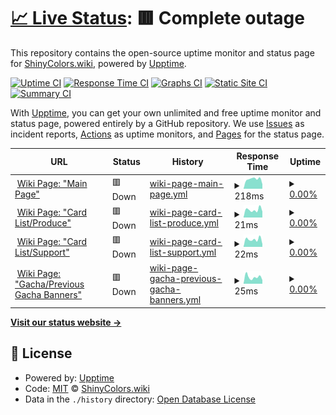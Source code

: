 # [📈 Live Status](https://status.shinycolors.wiki): <!--live status--> **🟥 Complete outage**

This repository contains the open-source uptime monitor and status page for [ShinyColors.wiki](https://shinycolors.wiki), powered by [Upptime](https://github.com/upptime/upptime).

[![Uptime CI](https://github.com/ShinyColorsWiki/Status/workflows/Uptime%20CI/badge.svg)](https://github.com/ShinyColorsWiki/Status/actions?query=workflow%3A%22Uptime+CI%22)
[![Response Time CI](https://github.com/ShinyColorsWiki/Status/workflows/Response%20Time%20CI/badge.svg)](https://github.com/ShinyColorsWiki/Status/actions?query=workflow%3A%22Response+Time+CI%22)
[![Graphs CI](https://github.com/ShinyColorsWiki/Status/workflows/Graphs%20CI/badge.svg)](https://github.com/ShinyColorsWiki/Status/actions?query=workflow%3A%22Graphs+CI%22)
[![Static Site CI](https://github.com/ShinyColorsWiki/Status/workflows/Static%20Site%20CI/badge.svg)](https://github.com/ShinyColorsWiki/Status/actions?query=workflow%3A%22Static+Site+CI%22)
[![Summary CI](https://github.com/ShinyColorsWiki/Status/workflows/Summary%20CI/badge.svg)](https://github.com/ShinyColorsWiki/Status/actions?query=workflow%3A%22Summary+CI%22)

With [Upptime](https://upptime.js.org), you can get your own unlimited and free uptime monitor and status page, powered entirely by a GitHub repository. We use [Issues](https://github.com/ShinyColorsWiki/Status/issues) as incident reports, [Actions](https://github.com/ShinyColorsWiki/Status/actions) as uptime monitors, and [Pages](https://status.shinycolors.wiki) for the status page.

<!--start: status pages-->
<!-- This summary is generated by Upptime (https://github.com/upptime/upptime) -->
<!-- Do not edit this manually, your changes will be overwritten -->
<!-- prettier-ignore -->
| URL | Status | History | Response Time | Uptime |
| --- | ------ | ------- | ------------- | ------ |
| <img alt="" src="https://favicons.githubusercontent.com/shinycolors.wiki" height="13"> [Wiki Page: "Main Page"](https://shinycolors.wiki/wiki/Main_Page) | 🟥 Down | [wiki-page-main-page.yml](https://github.com/ShinyColorsWiki/Status/commits/HEAD/history/wiki-page-main-page.yml) | <details><summary><img alt="Response time graph" src="./graphs/wiki-page-main-page/response-time-week.png" height="20"> 218ms</summary><br><a href="https://status.shinycolors.wiki/history/wiki-page-main-page"><img alt="Response time 381" src="https://img.shields.io/endpoint?url=https%3A%2F%2Fraw.githubusercontent.com%2FShinyColorsWiki%2FStatus%2FHEAD%2Fapi%2Fwiki-page-main-page%2Fresponse-time.json"></a><br><a href="https://status.shinycolors.wiki/history/wiki-page-main-page"><img alt="24-hour response time 103" src="https://img.shields.io/endpoint?url=https%3A%2F%2Fraw.githubusercontent.com%2FShinyColorsWiki%2FStatus%2FHEAD%2Fapi%2Fwiki-page-main-page%2Fresponse-time-day.json"></a><br><a href="https://status.shinycolors.wiki/history/wiki-page-main-page"><img alt="7-day response time 218" src="https://img.shields.io/endpoint?url=https%3A%2F%2Fraw.githubusercontent.com%2FShinyColorsWiki%2FStatus%2FHEAD%2Fapi%2Fwiki-page-main-page%2Fresponse-time-week.json"></a><br><a href="https://status.shinycolors.wiki/history/wiki-page-main-page"><img alt="30-day response time 169" src="https://img.shields.io/endpoint?url=https%3A%2F%2Fraw.githubusercontent.com%2FShinyColorsWiki%2FStatus%2FHEAD%2Fapi%2Fwiki-page-main-page%2Fresponse-time-month.json"></a><br><a href="https://status.shinycolors.wiki/history/wiki-page-main-page"><img alt="1-year response time 373" src="https://img.shields.io/endpoint?url=https%3A%2F%2Fraw.githubusercontent.com%2FShinyColorsWiki%2FStatus%2FHEAD%2Fapi%2Fwiki-page-main-page%2Fresponse-time-year.json"></a></details> | <details><summary><a href="https://status.shinycolors.wiki/history/wiki-page-main-page">0.00%</a></summary><a href="https://status.shinycolors.wiki/history/wiki-page-main-page"><img alt="All-time uptime 39.94%" src="https://img.shields.io/endpoint?url=https%3A%2F%2Fraw.githubusercontent.com%2FShinyColorsWiki%2FStatus%2FHEAD%2Fapi%2Fwiki-page-main-page%2Fuptime.json"></a><br><a href="https://status.shinycolors.wiki/history/wiki-page-main-page"><img alt="24-hour uptime 0.00%" src="https://img.shields.io/endpoint?url=https%3A%2F%2Fraw.githubusercontent.com%2FShinyColorsWiki%2FStatus%2FHEAD%2Fapi%2Fwiki-page-main-page%2Fuptime-day.json"></a><br><a href="https://status.shinycolors.wiki/history/wiki-page-main-page"><img alt="7-day uptime 0.00%" src="https://img.shields.io/endpoint?url=https%3A%2F%2Fraw.githubusercontent.com%2FShinyColorsWiki%2FStatus%2FHEAD%2Fapi%2Fwiki-page-main-page%2Fuptime-week.json"></a><br><a href="https://status.shinycolors.wiki/history/wiki-page-main-page"><img alt="30-day uptime 1.38%" src="https://img.shields.io/endpoint?url=https%3A%2F%2Fraw.githubusercontent.com%2FShinyColorsWiki%2FStatus%2FHEAD%2Fapi%2Fwiki-page-main-page%2Fuptime-month.json"></a><br><a href="https://status.shinycolors.wiki/history/wiki-page-main-page"><img alt="1-year uptime 38.40%" src="https://img.shields.io/endpoint?url=https%3A%2F%2Fraw.githubusercontent.com%2FShinyColorsWiki%2FStatus%2FHEAD%2Fapi%2Fwiki-page-main-page%2Fuptime-year.json"></a></details>
| <img alt="" src="https://favicons.githubusercontent.com/shinycolors.wiki" height="13"> [Wiki Page: "Card List/Produce"](https://shinycolors.wiki/wiki/Card_List/Produce) | 🟥 Down | [wiki-page-card-list-produce.yml](https://github.com/ShinyColorsWiki/Status/commits/HEAD/history/wiki-page-card-list-produce.yml) | <details><summary><img alt="Response time graph" src="./graphs/wiki-page-card-list-produce/response-time-week.png" height="20"> 21ms</summary><br><a href="https://status.shinycolors.wiki/history/wiki-page-card-list-produce"><img alt="Response time 218" src="https://img.shields.io/endpoint?url=https%3A%2F%2Fraw.githubusercontent.com%2FShinyColorsWiki%2FStatus%2FHEAD%2Fapi%2Fwiki-page-card-list-produce%2Fresponse-time.json"></a><br><a href="https://status.shinycolors.wiki/history/wiki-page-card-list-produce"><img alt="24-hour response time 16" src="https://img.shields.io/endpoint?url=https%3A%2F%2Fraw.githubusercontent.com%2FShinyColorsWiki%2FStatus%2FHEAD%2Fapi%2Fwiki-page-card-list-produce%2Fresponse-time-day.json"></a><br><a href="https://status.shinycolors.wiki/history/wiki-page-card-list-produce"><img alt="7-day response time 21" src="https://img.shields.io/endpoint?url=https%3A%2F%2Fraw.githubusercontent.com%2FShinyColorsWiki%2FStatus%2FHEAD%2Fapi%2Fwiki-page-card-list-produce%2Fresponse-time-week.json"></a><br><a href="https://status.shinycolors.wiki/history/wiki-page-card-list-produce"><img alt="30-day response time 16" src="https://img.shields.io/endpoint?url=https%3A%2F%2Fraw.githubusercontent.com%2FShinyColorsWiki%2FStatus%2FHEAD%2Fapi%2Fwiki-page-card-list-produce%2Fresponse-time-month.json"></a><br><a href="https://status.shinycolors.wiki/history/wiki-page-card-list-produce"><img alt="1-year response time 208" src="https://img.shields.io/endpoint?url=https%3A%2F%2Fraw.githubusercontent.com%2FShinyColorsWiki%2FStatus%2FHEAD%2Fapi%2Fwiki-page-card-list-produce%2Fresponse-time-year.json"></a></details> | <details><summary><a href="https://status.shinycolors.wiki/history/wiki-page-card-list-produce">0.00%</a></summary><a href="https://status.shinycolors.wiki/history/wiki-page-card-list-produce"><img alt="All-time uptime 39.93%" src="https://img.shields.io/endpoint?url=https%3A%2F%2Fraw.githubusercontent.com%2FShinyColorsWiki%2FStatus%2FHEAD%2Fapi%2Fwiki-page-card-list-produce%2Fuptime.json"></a><br><a href="https://status.shinycolors.wiki/history/wiki-page-card-list-produce"><img alt="24-hour uptime 0.00%" src="https://img.shields.io/endpoint?url=https%3A%2F%2Fraw.githubusercontent.com%2FShinyColorsWiki%2FStatus%2FHEAD%2Fapi%2Fwiki-page-card-list-produce%2Fuptime-day.json"></a><br><a href="https://status.shinycolors.wiki/history/wiki-page-card-list-produce"><img alt="7-day uptime 0.00%" src="https://img.shields.io/endpoint?url=https%3A%2F%2Fraw.githubusercontent.com%2FShinyColorsWiki%2FStatus%2FHEAD%2Fapi%2Fwiki-page-card-list-produce%2Fuptime-week.json"></a><br><a href="https://status.shinycolors.wiki/history/wiki-page-card-list-produce"><img alt="30-day uptime 1.38%" src="https://img.shields.io/endpoint?url=https%3A%2F%2Fraw.githubusercontent.com%2FShinyColorsWiki%2FStatus%2FHEAD%2Fapi%2Fwiki-page-card-list-produce%2Fuptime-month.json"></a><br><a href="https://status.shinycolors.wiki/history/wiki-page-card-list-produce"><img alt="1-year uptime 38.39%" src="https://img.shields.io/endpoint?url=https%3A%2F%2Fraw.githubusercontent.com%2FShinyColorsWiki%2FStatus%2FHEAD%2Fapi%2Fwiki-page-card-list-produce%2Fuptime-year.json"></a></details>
| <img alt="" src="https://favicons.githubusercontent.com/shinycolors.wiki" height="13"> [Wiki Page: "Card List/Support"](https://shinycolors.wiki/wiki/Card_List/Support) | 🟥 Down | [wiki-page-card-list-support.yml](https://github.com/ShinyColorsWiki/Status/commits/HEAD/history/wiki-page-card-list-support.yml) | <details><summary><img alt="Response time graph" src="./graphs/wiki-page-card-list-support/response-time-week.png" height="20"> 22ms</summary><br><a href="https://status.shinycolors.wiki/history/wiki-page-card-list-support"><img alt="Response time 328" src="https://img.shields.io/endpoint?url=https%3A%2F%2Fraw.githubusercontent.com%2FShinyColorsWiki%2FStatus%2FHEAD%2Fapi%2Fwiki-page-card-list-support%2Fresponse-time.json"></a><br><a href="https://status.shinycolors.wiki/history/wiki-page-card-list-support"><img alt="24-hour response time 8" src="https://img.shields.io/endpoint?url=https%3A%2F%2Fraw.githubusercontent.com%2FShinyColorsWiki%2FStatus%2FHEAD%2Fapi%2Fwiki-page-card-list-support%2Fresponse-time-day.json"></a><br><a href="https://status.shinycolors.wiki/history/wiki-page-card-list-support"><img alt="7-day response time 22" src="https://img.shields.io/endpoint?url=https%3A%2F%2Fraw.githubusercontent.com%2FShinyColorsWiki%2FStatus%2FHEAD%2Fapi%2Fwiki-page-card-list-support%2Fresponse-time-week.json"></a><br><a href="https://status.shinycolors.wiki/history/wiki-page-card-list-support"><img alt="30-day response time 17" src="https://img.shields.io/endpoint?url=https%3A%2F%2Fraw.githubusercontent.com%2FShinyColorsWiki%2FStatus%2FHEAD%2Fapi%2Fwiki-page-card-list-support%2Fresponse-time-month.json"></a><br><a href="https://status.shinycolors.wiki/history/wiki-page-card-list-support"><img alt="1-year response time 324" src="https://img.shields.io/endpoint?url=https%3A%2F%2Fraw.githubusercontent.com%2FShinyColorsWiki%2FStatus%2FHEAD%2Fapi%2Fwiki-page-card-list-support%2Fresponse-time-year.json"></a></details> | <details><summary><a href="https://status.shinycolors.wiki/history/wiki-page-card-list-support">0.00%</a></summary><a href="https://status.shinycolors.wiki/history/wiki-page-card-list-support"><img alt="All-time uptime 39.93%" src="https://img.shields.io/endpoint?url=https%3A%2F%2Fraw.githubusercontent.com%2FShinyColorsWiki%2FStatus%2FHEAD%2Fapi%2Fwiki-page-card-list-support%2Fuptime.json"></a><br><a href="https://status.shinycolors.wiki/history/wiki-page-card-list-support"><img alt="24-hour uptime 0.00%" src="https://img.shields.io/endpoint?url=https%3A%2F%2Fraw.githubusercontent.com%2FShinyColorsWiki%2FStatus%2FHEAD%2Fapi%2Fwiki-page-card-list-support%2Fuptime-day.json"></a><br><a href="https://status.shinycolors.wiki/history/wiki-page-card-list-support"><img alt="7-day uptime 0.00%" src="https://img.shields.io/endpoint?url=https%3A%2F%2Fraw.githubusercontent.com%2FShinyColorsWiki%2FStatus%2FHEAD%2Fapi%2Fwiki-page-card-list-support%2Fuptime-week.json"></a><br><a href="https://status.shinycolors.wiki/history/wiki-page-card-list-support"><img alt="30-day uptime 1.38%" src="https://img.shields.io/endpoint?url=https%3A%2F%2Fraw.githubusercontent.com%2FShinyColorsWiki%2FStatus%2FHEAD%2Fapi%2Fwiki-page-card-list-support%2Fuptime-month.json"></a><br><a href="https://status.shinycolors.wiki/history/wiki-page-card-list-support"><img alt="1-year uptime 38.40%" src="https://img.shields.io/endpoint?url=https%3A%2F%2Fraw.githubusercontent.com%2FShinyColorsWiki%2FStatus%2FHEAD%2Fapi%2Fwiki-page-card-list-support%2Fuptime-year.json"></a></details>
| <img alt="" src="https://favicons.githubusercontent.com/shinycolors.wiki" height="13"> [Wiki Page: "Gacha/Previous Gacha Banners"](https://shinycolors.wiki/wiki/Gacha/Previous_Gacha_Banners) | 🟥 Down | [wiki-page-gacha-previous-gacha-banners.yml](https://github.com/ShinyColorsWiki/Status/commits/HEAD/history/wiki-page-gacha-previous-gacha-banners.yml) | <details><summary><img alt="Response time graph" src="./graphs/wiki-page-gacha-previous-gacha-banners/response-time-week.png" height="20"> 25ms</summary><br><a href="https://status.shinycolors.wiki/history/wiki-page-gacha-previous-gacha-banners"><img alt="Response time 204" src="https://img.shields.io/endpoint?url=https%3A%2F%2Fraw.githubusercontent.com%2FShinyColorsWiki%2FStatus%2FHEAD%2Fapi%2Fwiki-page-gacha-previous-gacha-banners%2Fresponse-time.json"></a><br><a href="https://status.shinycolors.wiki/history/wiki-page-gacha-previous-gacha-banners"><img alt="24-hour response time 14" src="https://img.shields.io/endpoint?url=https%3A%2F%2Fraw.githubusercontent.com%2FShinyColorsWiki%2FStatus%2FHEAD%2Fapi%2Fwiki-page-gacha-previous-gacha-banners%2Fresponse-time-day.json"></a><br><a href="https://status.shinycolors.wiki/history/wiki-page-gacha-previous-gacha-banners"><img alt="7-day response time 25" src="https://img.shields.io/endpoint?url=https%3A%2F%2Fraw.githubusercontent.com%2FShinyColorsWiki%2FStatus%2FHEAD%2Fapi%2Fwiki-page-gacha-previous-gacha-banners%2Fresponse-time-week.json"></a><br><a href="https://status.shinycolors.wiki/history/wiki-page-gacha-previous-gacha-banners"><img alt="30-day response time 18" src="https://img.shields.io/endpoint?url=https%3A%2F%2Fraw.githubusercontent.com%2FShinyColorsWiki%2FStatus%2FHEAD%2Fapi%2Fwiki-page-gacha-previous-gacha-banners%2Fresponse-time-month.json"></a><br><a href="https://status.shinycolors.wiki/history/wiki-page-gacha-previous-gacha-banners"><img alt="1-year response time 193" src="https://img.shields.io/endpoint?url=https%3A%2F%2Fraw.githubusercontent.com%2FShinyColorsWiki%2FStatus%2FHEAD%2Fapi%2Fwiki-page-gacha-previous-gacha-banners%2Fresponse-time-year.json"></a></details> | <details><summary><a href="https://status.shinycolors.wiki/history/wiki-page-gacha-previous-gacha-banners">0.00%</a></summary><a href="https://status.shinycolors.wiki/history/wiki-page-gacha-previous-gacha-banners"><img alt="All-time uptime 39.92%" src="https://img.shields.io/endpoint?url=https%3A%2F%2Fraw.githubusercontent.com%2FShinyColorsWiki%2FStatus%2FHEAD%2Fapi%2Fwiki-page-gacha-previous-gacha-banners%2Fuptime.json"></a><br><a href="https://status.shinycolors.wiki/history/wiki-page-gacha-previous-gacha-banners"><img alt="24-hour uptime 0.00%" src="https://img.shields.io/endpoint?url=https%3A%2F%2Fraw.githubusercontent.com%2FShinyColorsWiki%2FStatus%2FHEAD%2Fapi%2Fwiki-page-gacha-previous-gacha-banners%2Fuptime-day.json"></a><br><a href="https://status.shinycolors.wiki/history/wiki-page-gacha-previous-gacha-banners"><img alt="7-day uptime 0.00%" src="https://img.shields.io/endpoint?url=https%3A%2F%2Fraw.githubusercontent.com%2FShinyColorsWiki%2FStatus%2FHEAD%2Fapi%2Fwiki-page-gacha-previous-gacha-banners%2Fuptime-week.json"></a><br><a href="https://status.shinycolors.wiki/history/wiki-page-gacha-previous-gacha-banners"><img alt="30-day uptime 1.38%" src="https://img.shields.io/endpoint?url=https%3A%2F%2Fraw.githubusercontent.com%2FShinyColorsWiki%2FStatus%2FHEAD%2Fapi%2Fwiki-page-gacha-previous-gacha-banners%2Fuptime-month.json"></a><br><a href="https://status.shinycolors.wiki/history/wiki-page-gacha-previous-gacha-banners"><img alt="1-year uptime 38.38%" src="https://img.shields.io/endpoint?url=https%3A%2F%2Fraw.githubusercontent.com%2FShinyColorsWiki%2FStatus%2FHEAD%2Fapi%2Fwiki-page-gacha-previous-gacha-banners%2Fuptime-year.json"></a></details>

<!--end: status pages-->

[**Visit our status website →**](https://status.shinycolors.wiki)

## 📄 License

- Powered by: [Upptime](https://github.com/upptime/upptime)
- Code: [MIT](./LICENSE) © [ShinyColors.wiki](https://shinycolors.wiki)
- Data in the `./history` directory: [Open Database License](https://opendatacommons.org/licenses/odbl/1-0/)
